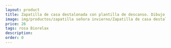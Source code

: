 ```yaml
---
layout: product
title: Zapatilla de casa destalonada con plantilla de descanso. Dibujo
image: img/productos/zapatilla señora invierno/Zapatilla de casa destalonada con plantilla de descanso. Dibujo=26=rosa Biorelax.webp
price: 26
tags: rosa Biorelax
description: 
order: 0
---
```

